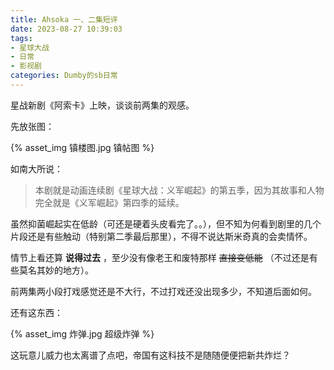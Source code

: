 ```yaml
---
title: Ahsoka 一、二集短评
date: 2023-08-27 10:39:03
tags:
- 星球大战
- 日常
- 影视剧
categories: Dumby的sb日常
---
```


星战新剧《阿索卡》上映，谈谈前两集的观感。

<!--more-->

先放张图：

{% asset_img 镇楼图.jpg 镇帖图 %}

如南大所说：

> 本剧就是动画连续剧《星球大战：义军崛起》的第五季，因为其故事和人物完全就是《义军崛起》第四季的延续。

虽然抑菌崛起实在低龄（可还是硬着头皮看完了。。），但不知为何看到剧里的几个片段还是有些触动（特别第二季最后那里），不得不说达斯米奇真的会卖情怀。

情节上看还算 **说得过去** ，至少没有像老王和废特那样 ~~直接变低能~~ （不过还是有些莫名其妙的地方）。

前两集两小段打戏感觉还是不大行，不过打戏还没出现多少，不知道后面如何。

还有这东西：

{% asset_img 炸弹.jpg 超级炸弹 %}

这玩意儿威力也太离谱了点吧，帝国有这科技不是随随便便把新共炸烂？